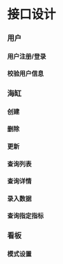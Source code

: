 # 接口设计

### 用户

#### 用户注册/登录

#### 校验用户信息

### 海缸
#### 创建
#### 删除
#### 更新
#### 查询列表
#### 查询详情

#### 录入数据
#### 查询指定指标

### 看板

#### 模式设置